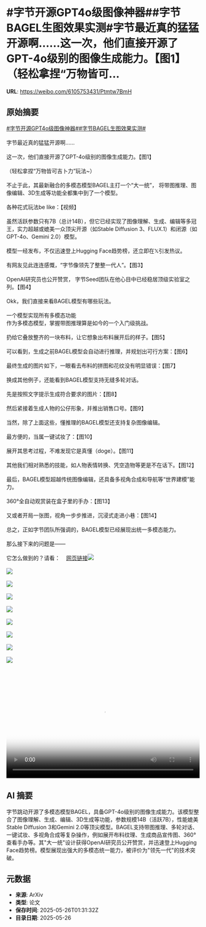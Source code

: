 # #字节开源GPT4o级图像神器##字节BAGEL生图效果实测#字节最近真的猛猛开源啊……这一次，他们直接开源了GPT-4o级别的图像生成能力。【图1】（轻松拿捏“万物皆可...

**URL**: https://weibo.com/6105753431/Ptmtw7BmH

## 原始摘要

<a href="https://m.weibo.cn/search?containerid=231522type%3D1%26t%3D10%26q%3D%23%E5%AD%97%E8%8A%82%E5%BC%80%E6%BA%90GPT4o%E7%BA%A7%E5%9B%BE%E5%83%8F%E7%A5%9E%E5%99%A8%23&amp;extparam=%23%E5%AD%97%E8%8A%82%E5%BC%80%E6%BA%90GPT4o%E7%BA%A7%E5%9B%BE%E5%83%8F%E7%A5%9E%E5%99%A8%23" data-hide=""><span class="surl-text">#字节开源GPT4o级图像神器#</span></a><a href="https://m.weibo.cn/search?containerid=231522type%3D1%26t%3D10%26q%3D%23%E5%AD%97%E8%8A%82BAGEL%E7%94%9F%E5%9B%BE%E6%95%88%E6%9E%9C%E5%AE%9E%E6%B5%8B%23&amp;extparam=%23%E5%AD%97%E8%8A%82BAGEL%E7%94%9F%E5%9B%BE%E6%95%88%E6%9E%9C%E5%AE%9E%E6%B5%8B%23" data-hide=""><span class="surl-text">#字节BAGEL生图效果实测#</span></a><br><br>字节最近真的猛猛开源啊……<br><br>这一次，他们直接开源了GPT-4o级别的图像生成能力。【图1】<br><br>（轻松拿捏“万物皆可吉卜力”玩法~）<br><br>不止于此，其最新融合的多模态模型BAGEL主打一个“大一统”， 将带图推理、图像编辑、3D生成等功能全都集中到了一个模型。<br><br>各种花式玩法be like：【视频】<br><br>虽然活跃参数只有7B（总计14B），但它已经实现了图像理解、生成、编辑等多冠王，实力超越或媲美一众顶尖开源（如Stable Diffusion 3、FLUX.1）和闭源（如GPT-4o、Gemini 2.0）模型。<br><br>模型一经发布，不仅迅速登上Hugging Face趋势榜，还立即在𝕏引发热议。<br><br>有网友见此连连感慨，“字节像领先了整整一代人”。【图3】<br><br>OpenAI研究员也公开赞赏， 字节Seed团队在他心目中已经稳居顶级实验室之列。【图4】<br><br>Okk，我们直接来看BAGEL模型有哪些玩法。<br><br>一个模型实现所有多模态功能  <br>作为多模态模型，掌握带图推理算是如今的一个入门级挑战。<br><br>扔给它叠放整齐的一块布料，让它想象出布料展开后的样子。【图5】<br><br>可以看到，生成之前BAGEL模型会自动进行推理，并规划出可行方案：【图6】<br><br>最终生成的图片如下，一眼看去布料的拼图和花纹没有明显错误：【图7】<br><br>换成其他例子，还能看到BAGEL模型支持无缝多轮对话。<br><br>先是按照文字提示生成符合要求的图片：【图8】<br><br>然后紧接着生成人物的公仔形象，并推出销售口号。【图9】<br><br>当然，除了上面这些，懂推理的BAGEL模型还支持复杂图像编辑。<br><br>最方便的，当属一键试妆了：【图10】<br><br>展开其思考过程，不难发现它是真懂（doge）。【图11】<br><br>其他我们相对熟悉的技能，如人物表情转换、凭空造物等更是不在话下。【图12】<br><br>最后，BAGEL模型超越传统图像编辑，还具备多视角合成和导航等“世界建模”能力。<br><br>360°全自动观赏装在盒子里的手办：【图13】<br><br>又或者开局一张图，视角一步步推进，沉浸式走进小巷：【图14】<br><br>总之，正如字节团队所强调的，BAGEL模型已经展现出统一多模态能力。<br><br>那么接下来的问题是——<br><br>它怎么做到的？请看：<a href="https://weibo.cn/sinaurl?u=https%3A%2F%2Fmp.weixin.qq.com%2Fs%2FDORoqHvi3LJ4Ag8Qyg3BLA" data-hide=""><span class="url-icon"><img style="width: 1rem;height: 1rem" src="https://h5.sinaimg.cn/upload/2015/09/25/3/timeline_card_small_web_default.png" referrerpolicy="no-referrer"></span><span class="surl-text">网页链接</span></a><img style="" src="https://tvax3.sinaimg.cn/large/006Fd7o3ly1i1r0wq18plj30u00k2aix.jpg" referrerpolicy="no-referrer"><br><br><img style="" src="https://tvax1.sinaimg.cn/large/006Fd7o3ly1i1r0z7ouunj31hc0u0aaq.jpg" referrerpolicy="no-referrer"><br><br><img style="" src="https://tvax4.sinaimg.cn/large/006Fd7o3ly1i1r0wplkzcj30u006lwgj.jpg" referrerpolicy="no-referrer"><br><br><img style="" src="https://tvax1.sinaimg.cn/large/006Fd7o3ly1i1r0wpxw22j30u00m6n6g.jpg" referrerpolicy="no-referrer"><br><br><img style="" src="https://tvax2.sinaimg.cn/large/006Fd7o3ly1i1r0wqbdvbj30u00id10c.jpg" referrerpolicy="no-referrer"><br><br><img style="" src="https://tvax3.sinaimg.cn/large/006Fd7o3ly1i1r0wqcormj30u00tq7nt.jpg" referrerpolicy="no-referrer"><br><br><img style="" src="https://tvax1.sinaimg.cn/large/006Fd7o3ly1i1r0wqt5dyj30u00lgnhv.jpg" referrerpolicy="no-referrer"><br><br><img style="" src="https://tvax1.sinaimg.cn/large/006Fd7o3ly1i1r0wq6970j30u00slk30.jpg" referrerpolicy="no-referrer"><br><br><img style="" src="https://tvax4.sinaimg.cn/large/006Fd7o3ly1i1r0wq10ywj30u00rwqb9.jpg" referrerpolicy="no-referrer"><br><br><br clear="both"><div style="clear: both"></div><video controls="controls" poster="https://tvax3.sinaimg.cn/orj480/006Fd7o3ly1i1r0z6pqnjj31hc0u0aaq.jpg" style="width: 100%"><source src="https://f.video.weibocdn.com/o0/K2qsZ3ovlx08ovjBku0M01041200ncwp0E010.mp4?label=mp4_720p&amp;template=1280x720.25.0&amp;ori=0&amp;ps=1CwnkDw1GXwCQx&amp;Expires=1748226518&amp;ssig=QteEUBZAnP&amp;KID=unistore,video"><source src="https://f.video.weibocdn.com/o0/RlCMDsiNlx08ovjyOAmQ01041200c7z00E010.mp4?label=mp4_hd&amp;template=852x480.25.0&amp;ori=0&amp;ps=1CwnkDw1GXwCQx&amp;Expires=1748226518&amp;ssig=Mny1VPutqT&amp;KID=unistore,video"><source src="https://f.video.weibocdn.com/o0/nel4heCBlx08ovjyNjhC010412007Jxo0E010.mp4?label=mp4_ld&amp;template=640x360.25.0&amp;ori=0&amp;ps=1CwnkDw1GXwCQx&amp;Expires=1748226518&amp;ssig=Gn8je%2BWQY3&amp;KID=unistore,video"><p>视频无法显示，请前往<a href="https://video.weibo.com/show?fid=1034%3A5169978253443124" target="_blank" rel="noopener noreferrer">微博视频</a>观看。</p></video>

## AI 摘要

字节跳动开源了多模态模型BAGEL，具备GPT-4o级别的图像生成能力。该模型整合了图像理解、生成、编辑、3D生成等功能，参数规模14B（活跃7B），性能媲美Stable Diffusion 3和Gemini 2.0等顶尖模型。BAGEL支持带图推理、多轮对话、一键试妆、多视角合成等复杂操作，例如展开布料纹理、生成商品宣传图、360°查看手办等。其"大一统"设计获得OpenAI研究员公开赞赏，并迅速登上Hugging Face趋势榜。模型展现出强大的多模态统一能力，被评价为"领先一代"的技术突破。

## 元数据

- **来源**: ArXiv
- **类型**: 论文
- **保存时间**: 2025-05-26T01:31:32Z
- **目录日期**: 2025-05-26

